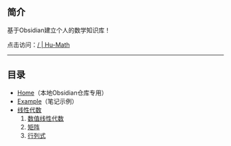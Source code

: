 ## 简介

基于Obsidian建立个人的数学知识库！  

点击访问：[/ | Hu-Math](https://321fontsize.github.io/Hu-Math/)

---
## 目录

- [Home](Home.md)（本地Obsidian仓库专用）
- [Example](Example.md)（笔记示例）
- [线性代数](./线性代数/-线性代数-.md)
	1. [数值线性代数](./线性代数/数值线性代数/--数值线性代数--.md)
	2. [矩阵](./线性代数/矩阵/--矩阵--.md)
	3. [行列式](./线性代数/行列式/--行列式--.md)
